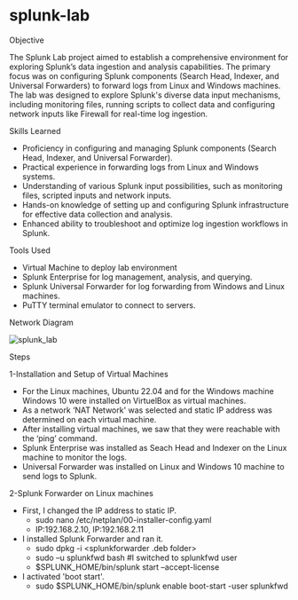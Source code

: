 # splunk-lab

Objective

The Splunk Lab project aimed to establish a comprehensive environment for exploring Splunk’s data ingestion and analysis capabilities. The primary focus was on configuring Splunk components (Search Head, Indexer, and Universal Forwarders) to forward logs from Linux and Windows machines. The lab was designed to explore Splunk's diverse data input mechanisms, including monitoring files, running scripts to collect data and configuring network inputs like Firewall for real-time log ingestion.

Skills Learned

- Proficiency in configuring and managing Splunk components (Search Head, Indexer, and Universal Forwarder).
- Practical experience in forwarding logs from Linux and Windows systems.
- Understanding of various Splunk input possibilities, such as monitoring files, scripted inputs and network inputs.
- Hands-on knowledge of setting up and configuring Splunk infrastructure for effective data collection and analysis.
- Enhanced ability to troubleshoot and optimize log ingestion workflows in Splunk.

Tools Used

- Virtual Machine to deploy lab environment
- Splunk Enterprise for log management, analysis, and querying.
- Splunk Universal Forwarder for log forwarding from Windows and Linux machines.
- PuTTY terminal emulator to connect to servers.

Network Diagram

![splunk_lab](https://github.com/user-attachments/assets/3ad378b2-500b-481a-ba74-b2f689f43fa5)

Steps

1-Installation and Setup of Virtual Machines
- For the Linux machines, Ubuntu 22.04 and for the Windows machine Windows 10 were installed on VirtuelBox as virtual machines.
- As a network ‘NAT Network' was selected and static IP address was determined on each virtual machine.
- After installing virtual machines, we saw that they were reachable with the ‘ping’ command.
- Splunk Enterprise was installed as Seach Head and Indexer on the Linux machine to monitor the logs.
- Universal Forwarder was installed on Linux and Windows 10 machine to send logs to Splunk.

2-Splunk Forwarder on Linux machines
- First, I changed the IP address to static IP.
  - sudo nano /etc/netplan/00-installer-config.yaml
  - IP:192.168.2.10, IP:192.168.2.11
- I installed Splunk Forwarder and ran it.
  - sudo dpkg -i <splunkforwarder .deb folder>
  - sudo –u splunkfwd bash #I switched to splunkfwd user
  - $SPLUNK_HOME/bin/splunk start –accept-license
- I activated 'boot start'.
  - sudo $SPLUNK_HOME/bin/splunk enable boot-start -user splunkfwd  
